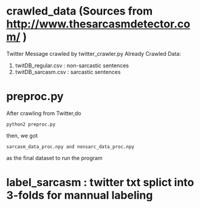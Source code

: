 # crawled_data (Sources from  http://www.thesarcasmdetector.com/ )
  Twitter Message crawled by twitter_crawler.py
  Already Crawled Data:
  1. twitDB_regular.csv : non-sarcastic sentences
  2. twitDB_sarcasm.csv : sarcastic sentences

# preproc.py
  After crawling from Twitter,do
  ```
  python2 preproc.py
  ```
  then, we got 
  ```
  sarcasm_data_proc.npy and nonsarc_data_proc.npy 
  ```
  as the final dataset to run the program

# label_sarcasm : twitter txt splict into 3-folds for mannual labeling  
